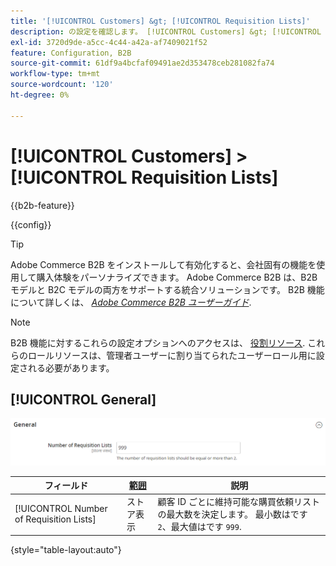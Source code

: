 ```yaml
---
title: '[!UICONTROL Customers] &gt; [!UICONTROL Requisition Lists]'
description: の設定を確認します。 [!UICONTROL Customers] &gt; [!UICONTROL Requisition Lists] コマース管理者のページ。
exl-id: 3720d9de-a5cc-4c44-a42a-af7409021f52
feature: Configuration, B2B
source-git-commit: 61df9a4bcfaf09491ae2d353478ceb281082fa74
workflow-type: tm+mt
source-wordcount: '120'
ht-degree: 0%

---
```


# [!UICONTROL Customers] > [!UICONTROL Requisition Lists]

{{b2b-feature}}

{{config}}

>[!TIP]
>
>Adobe Commerce B2B をインストールして有効化すると、会社固有の機能を使用して購入体験をパーソナライズできます。 Adobe Commerce B2B は、B2B モデルと B2C モデルの両方をサポートする統合ソリューションです。 B2B 機能について詳しくは、 [_Adobe Commerce B2B ユーザーガイド_](https://experienceleague.adobe.com/docs/commerce-admin/b2b/introduction.html).

>[!NOTE]
>
>B2B 機能に対するこれらの設定オプションへのアクセスは、 [役割リソース](../../systems/permissions-user-roles.md#role-resources). これらのロールリソースは、管理者ユーザーに割り当てられたユーザーロール用に設定される必要があります。

## [!UICONTROL General]

![一般](./assets/requisition-lists-general.png)<!-- zoom -->

<!-- General](https://docs.magento.com/user-guide/stores/b2b-configure-requisition-lists.html) -->

| フィールド | [範囲](../../getting-started/websites-stores-views.md#scope-settings) | 説明 |
|--- |--- |--- |
| [!UICONTROL Number of Requisition Lists] | ストア表示 | 顧客 ID ごとに維持可能な購買依頼リストの最大数を決定します。 最小数はです `2`、最大値はです `999`. |

{style="table-layout:auto"}
